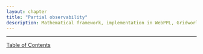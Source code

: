 ```yaml
---
layout: chapter
title: "Partial observability"
description: Mathematical framework, implementation in WebPPL, Gridworld and restaurants example, bandit problems.
---
```




--------------

[Table of Contents](/)
